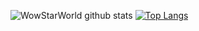
<!--
**WowStarWorld/WowStarWorld** is a ✨ _special_ ✨ repository because its `README.md` (this file) appears on your GitHub profile.

Here are some ideas to get you started:

- 🔭 I’m currently working on ...
- 🌱 I’m currently learning ...
- 👯 I’m looking to collaborate on ...
- 🤔 I’m looking for help with ...
- 💬 Ask me about ...
- 📫 How to reach me: ...
- 😄 Pronouns: ...
- ⚡ Fun fact: ...
-->
![WowStarWorld github stats](https://github-readme-stats.vercel.app/api?username=WowStarWorld&show_icons=true&theme=aura)
[![Top Langs](https://github-readme-stats.vercel.app/api/top-langs/?username=WowStarWorld&theme=aura)](https://github.com/WowStarWorld)


